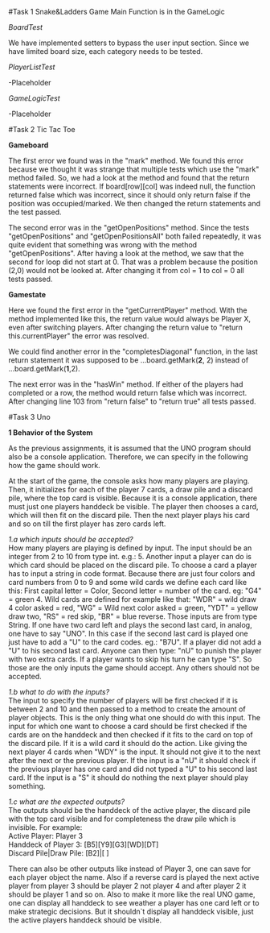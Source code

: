 #Task 1 Snake&Ladders Game
Main Function is in the GameLogic

*BoardTest*

We have implemented setters to bypass the user input section.
Since we have limited board size, each category needs to be tested.

*PlayerListTest*

-Placeholder

*GameLogicTest*

-Placeholder

#Task 2 Tic Tac Toe

**Gameboard**

The first error we found was in the "mark" method. We found this error because we thought it was strange that multiple tests which use the "mark" method failed. So, we had a look at the method and found that the return statements were incorrect. If board[row][col] was indeed null, the function returned false which was incorrect, since it should only return false if the position was occupied/marked. We then changed the return statements and the test passed.

The second error was in the "getOpenPositions" method. Since the tests "getOpenPositions" and "getOpenPositionsAll" both failed repeatedly, it was quite evident that something was wrong with the method "getOpenPositions". After having a look at the method, we saw that the second for loop did not start at 0. That was a problem because the position (2,0) would not be looked at. After changing it from col = 1 to col = 0 all tests passed.

**Gamestate**

Here we found the first error in the "getCurrentPlayer" method. With the method implemented like this, the return value would always be Player X, even after switching players. After changing the return value to "return this.currentPlayer" the error was resolved.

We could find another error in the "completesDiagonal" function, in the last return statement it was supposed to be ...board.getMark(**2**, 2) instead of ...board.getMark(**1**,2).

The next error was in the "hasWin" method. If either of the players had completed or a row, the method would return false which was incorrect. After changing line 103 from "return false" to "return true" all tests passed.

#Task 3 Uno

**1 Behavior of the System**

As the previous assignments, it is assumed that the UNO program should also be a console application. Therefore, we can specify in the following how the game should work.

At the start of the game, the console asks how many players are playing. Then, it initializes for each of the player 7 cards, a draw pile and a discard pile, where the top card is visible.
Because it is a console application, there must just one players handdeck be visible. The player then chooses a card, which will then fit on the discard pile. 
Then the next player plays his card and so on till the first player has zero cards left.

*1.a which inputs should be accepted?*  
How many players are playing is defined by input. The input should be an integer from 2 to 10 from type int. e.g.: 5. 
Another input a player can do is which card should be placed on the discard pile. 
To choose a card a player has to input a string in code format. Because there are just four colors and card numbers from 0 to 9 and some wild cards we define each card like this:
First capital letter = Color, Second letter = number of the card. eg: "G4" = green 4.
Wild cards are defined for example like that: 
"WDR" = wild draw 4 color asked = red, "WG" = Wild next color asked = green, "YDT" = yellow draw two, "RS" = red skip, "BR" = blue reverse.
Those inputs are from type String.
If one have two card left and plays the second last card, in analog, one have to say "UNO". In this case if the second last card is played one just have to add a "U" to the card codes. eg.: "B7U".
If a player did not add a "U" to his second last card. Anyone can then type: "nU" to punish the player with two extra cards.
If a player wants to skip his turn he can type "S".
So those are the only inputs the game should accept. Any others should not be accepted.


*1.b what to do with the inputs?*  
The input to specify the number of players will be first checked if it is between 2 and 10 and then passed to a method to create the amount of player objects. This is the only thing what one should do with this input.
The input for which one want to choose a card should be first checked if the cards are on the handdeck and then checked if it fits to the card on top of the discard pile. If it is a wild card it should do the action. Like giving the next player 4 cards when "WDY" is the input. It should not give it to the next after the next or the previous player.
If the input is a "nU" it should check if the previous player has one card and did not typed a "U" to his second last card.
If the input is a "S" it should do nothing the next player should play something.

*1.c what are the expected outputs?*  
The outputs should be the handdeck of the active player, the discard pile with the top card visible and for completeness the draw pile which is invisible.
For example:  
Active Player: Player 3  
Handdeck of Player 3: [B5][Y9][G3][WD][DT]  
Discard Pile|Draw Pile: [B2]|[ ] 

There can also be other outputs like instead of Player 3, one can save for each player object the name.
Also if a reverse card is played the next active player from player 3 should be player 2 not player 4 and after player 2 it should be player 1 and so on.
Also to make it more like the real UNO game, one can display all handdeck to see weather a player has one card left or to make strategic decisions.
But it shouldn`t display all handdeck visible, just the active players handdeck should be visible.















